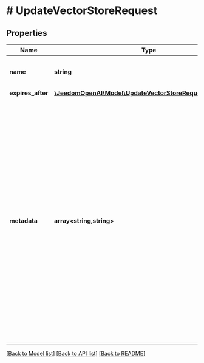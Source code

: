 # # UpdateVectorStoreRequest

## Properties

Name | Type | Description | Notes
------------ | ------------- | ------------- | -------------
**name** | **string** | The name of the vector store. | [optional]
**expires_after** | [**\JeedomOpenAI\Model\UpdateVectorStoreRequestExpiresAfter**](UpdateVectorStoreRequestExpiresAfter.md) |  | [optional]
**metadata** | **array<string,string>** | Set of 16 key-value pairs that can be attached to an object. This can be useful for storing additional information about the object in a structured format, and querying for objects via API or the dashboard.   Keys are strings with a maximum length of 64 characters. Values are strings with a maximum length of 512 characters. | [optional]

[[Back to Model list]](../../README.md#models) [[Back to API list]](../../README.md#endpoints) [[Back to README]](../../README.md)
